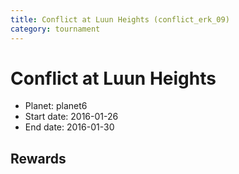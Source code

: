```yaml
---
title: Conflict at Luun Heights (conflict_erk_09)
category: tournament
---
```

# Conflict at Luun Heights

  * Planet: planet6
  * Start date: 2016-01-26
  * End date: 2016-01-30

## Rewards

